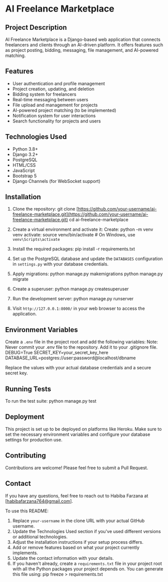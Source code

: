 # AI Freelance Marketplace

## Project Description

AI Freelance Marketplace is a Django-based web application that connects freelancers and clients through an AI-driven platform. It offers features such as project posting, bidding, messaging, file management, and AI-powered matching.

## Features

- User authentication and profile management
- Project creation, updating, and deletion
- Bidding system for freelancers
- Real-time messaging between users
- File upload and management for projects
- AI-powered project matching (to be implemented)
- Notification system for user interactions
- Search functionality for projects and users

## Technologies Used

- Python 3.8+
- Django 3.2+
- PostgreSQL
- HTML/CSS
- JavaScript
- Bootstrap 5
- Django Channels (for WebSocket support)

## Installation

1. Clone the repository:
git clone [https://github.com/your-username/ai-freelance-marketplace.git](https://github.com/your-username/ai-freelance-marketplace.git)
cd ai-freelance-marketplace


2. Create a virtual environment and activate it:
Create: python -m venv venv
activate: source venv/bin/activate  # On Windows, use `venv\Scripts\activate`


3. Install the required packages:
pip install -r requirements.txt


4. Set up the PostgreSQL database and update the `DATABASES` configuration in `settings.py` with your database credentials.

5. Apply migrations:
python manage.py makemigrations
python manage.py migrate


6. Create a superuser:
python manage.py createsuperuser


7. Run the development server:
python manage.py runserver


8. Visit `http://127.0.0.1:8000/` in your web browser to access the application.

## Environment Variables

Create a `.env` file in the project root and add the following variables:
Note: Never commit your .env file to the repository. Add it to your .gitignore file.
DEBUG=True
SECRET_KEY=your_secret_key_here
DATABASE_URL=postgres://user:password@localhost/dbname

Replace the values with your actual database credentials and a secure secret key.

## Running Tests

To run the test suite:
python manage.py test


## Deployment

This project is set up to be deployed on platforms like Heroku. Make sure to set the necessary environment variables and configure your database settings for production use.

## Contributing

Contributions are welcome! Please feel free to submit a Pull Request.


## Contact

If you have any questions, feel free to reach out to Habiba Farzana at [habibafarzana764@gmail.com].

To use this README:

1. Replace `your-username` in the clone URL with your actual GitHub username.
2. Update the Technologies Used section if you've used different versions or additional technologies.
3. Adjust the installation instructions if your setup process differs.
4. Add or remove features based on what your project currently implements.
5. Update the contact information with your details.
6. If you haven't already, create a `requirements.txt` file in your project root with all the Python packages your project depends on. You can generate this file using:
  pip freeze > requirements.txt


